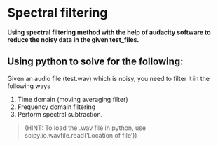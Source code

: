 # Spectral filtering
**Using spectral filtering method with the help of audacity software to reduce the noisy data in the given test_files.**
## Using python to solve for the following:

Given an audio file (test.wav) which is noisy, you need to filter it in the following ways 
1.	Time domain (moving averaging filter)
2.	Frequency domain filtering
3.	Perform spectral subtraction.
>(HINT: To load the .wav file in python, use scipy.io.wavfile.read(‘Location of file’))


